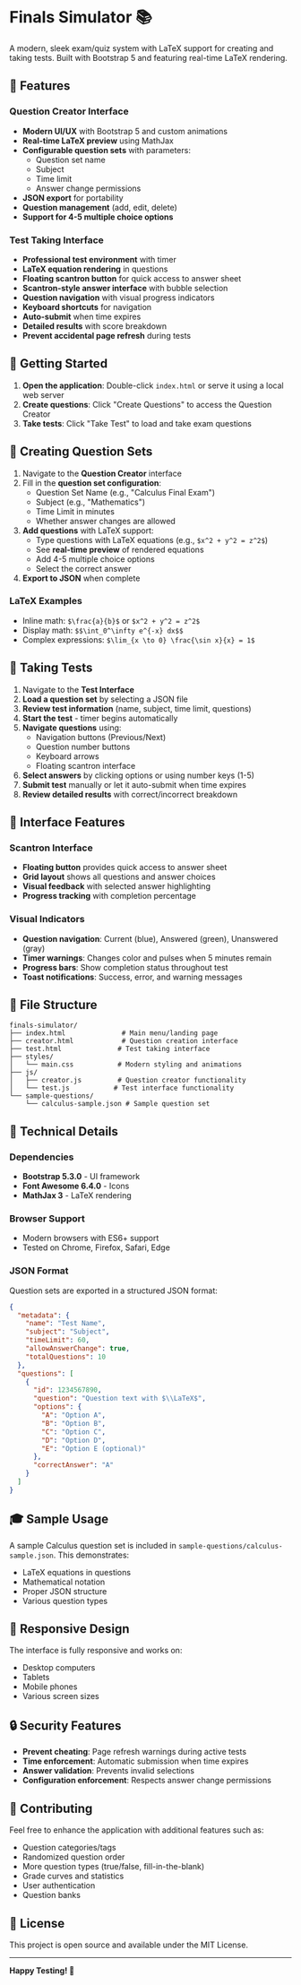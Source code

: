 # Finals Simulator 📚

A modern, sleek exam/quiz system with LaTeX support for creating and taking tests. Built with Bootstrap 5 and featuring real-time LaTeX rendering.

## 🌟 Features

### Question Creator Interface
- **Modern UI/UX** with Bootstrap 5 and custom animations
- **Real-time LaTeX preview** using MathJax
- **Configurable question sets** with parameters:
  - Question set name
  - Subject
  - Time limit
  - Answer change permissions
- **JSON export** for portability
- **Question management** (add, edit, delete)
- **Support for 4-5 multiple choice options**

### Test Taking Interface
- **Professional test environment** with timer
- **LaTeX equation rendering** in questions
- **Floating scantron button** for quick access to answer sheet
- **Scantron-style answer interface** with bubble selection
- **Question navigation** with visual progress indicators
- **Keyboard shortcuts** for navigation
- **Auto-submit** when time expires
- **Detailed results** with score breakdown
- **Prevent accidental page refresh** during tests

## 🚀 Getting Started

1. **Open the application**: Double-click `index.html` or serve it using a local web server
2. **Create questions**: Click "Create Questions" to access the Question Creator
3. **Take tests**: Click "Take Test" to load and take exam questions

## 📝 Creating Question Sets

1. Navigate to the **Question Creator** interface
2. Fill in the **question set configuration**:
   - Question Set Name (e.g., "Calculus Final Exam")
   - Subject (e.g., "Mathematics")
   - Time Limit in minutes
   - Whether answer changes are allowed
3. **Add questions** with LaTeX support:
   - Type questions with LaTeX equations (e.g., `$x^2 + y^2 = z^2$`)
   - See **real-time preview** of rendered equations
   - Add 4-5 multiple choice options
   - Select the correct answer
4. **Export to JSON** when complete

### LaTeX Examples
- Inline math: `$\frac{a}{b}$` or `$x^2 + y^2 = z^2$`
- Display math: `$$\int_0^\infty e^{-x} dx$$`
- Complex expressions: `$\lim_{x \to 0} \frac{\sin x}{x} = 1$`

## 🎯 Taking Tests

1. Navigate to the **Test Interface**
2. **Load a question set** by selecting a JSON file
3. **Review test information** (name, subject, time limit, questions)
4. **Start the test** - timer begins automatically
5. **Navigate questions** using:
   - Navigation buttons (Previous/Next)
   - Question number buttons
   - Keyboard arrows
   - Floating scantron interface
6. **Select answers** by clicking options or using number keys (1-5)
7. **Submit test** manually or let it auto-submit when time expires
8. **Review detailed results** with correct/incorrect breakdown

## 🎨 Interface Features

### Scantron Interface
- **Floating button** provides quick access to answer sheet
- **Grid layout** shows all questions and answer choices
- **Visual feedback** with selected answer highlighting
- **Progress tracking** with completion percentage

### Visual Indicators
- **Question navigation**: Current (blue), Answered (green), Unanswered (gray)
- **Timer warnings**: Changes color and pulses when 5 minutes remain
- **Progress bars**: Show completion status throughout test
- **Toast notifications**: Success, error, and warning messages

## 📁 File Structure

```
finals-simulator/
├── index.html              # Main menu/landing page
├── creator.html            # Question creation interface
├── test.html              # Test taking interface
├── styles/
│   └── main.css           # Modern styling and animations
├── js/
│   ├── creator.js         # Question creator functionality
│   └── test.js           # Test interface functionality
└── sample-questions/
    └── calculus-sample.json # Sample question set
```

## 🔧 Technical Details

### Dependencies
- **Bootstrap 5.3.0** - UI framework
- **Font Awesome 6.4.0** - Icons
- **MathJax 3** - LaTeX rendering

### Browser Support
- Modern browsers with ES6+ support
- Tested on Chrome, Firefox, Safari, Edge

### JSON Format
Question sets are exported in a structured JSON format:
```json
{
  "metadata": {
    "name": "Test Name",
    "subject": "Subject",
    "timeLimit": 60,
    "allowAnswerChange": true,
    "totalQuestions": 10
  },
  "questions": [
    {
      "id": 1234567890,
      "question": "Question text with $\\LaTeX$",
      "options": {
        "A": "Option A",
        "B": "Option B",
        "C": "Option C",
        "D": "Option D",
        "E": "Option E (optional)"
      },
      "correctAnswer": "A"
    }
  ]
}
```

## 🎓 Sample Usage

A sample Calculus question set is included in `sample-questions/calculus-sample.json`. This demonstrates:
- LaTeX equations in questions
- Mathematical notation
- Proper JSON structure
- Various question types

## 📱 Responsive Design

The interface is fully responsive and works on:
- Desktop computers
- Tablets
- Mobile phones
- Various screen sizes

## 🔒 Security Features

- **Prevent cheating**: Page refresh warnings during active tests
- **Time enforcement**: Automatic submission when time expires
- **Answer validation**: Prevents invalid selections
- **Configuration enforcement**: Respects answer change permissions

## 🤝 Contributing

Feel free to enhance the application with additional features such as:
- Question categories/tags
- Randomized question order
- More question types (true/false, fill-in-the-blank)
- Grade curves and statistics
- User authentication
- Question banks

## 📄 License

This project is open source and available under the MIT License.

---

**Happy Testing! 🎉**
